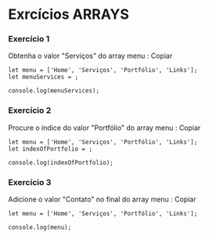 # Exrcícios ARRAYS

### Exercício 1

Obtenha o valor "Serviços" do array menu :
Copiar
```
let menu = ['Home', 'Serviços', 'Portfólio', 'Links'];
let menuServices = ;

console.log(menuServices);
```
### Exercício 2

Procure o índice do valor "Portfólio" do array menu :
Copiar
```
let menu = ['Home', 'Serviços', 'Portfólio', 'Links'];
let indexOfPortfolio = ;

console.log(indexOfPortfolio);
```
### Exercício 3
Adicione o valor "Contato" no final do array menu :
Copiar
```
let menu = ['Home', 'Serviços', 'Portfólio', 'Links'];

console.log(menu);
```